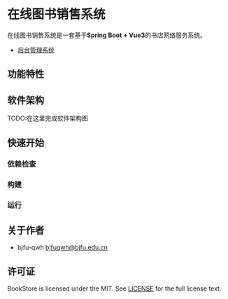 # 在线图书销售系统

在线图书销售系统是一套基于**Spring Boot + Vue3**的书店网络服务系统。

- [后台管理系统](https://github.com/bjfu-qwh/bookstore-frontend.git)

## 功能特性

## 软件架构

TODO:在这里完成软件架构图

## 快速开始

### 依赖检查

### 构建

<!-- 描述如何构建该项目 -->

### 运行

<!-- 描述如何运行该项目 -->

## 关于作者

- bjfu-qwh <bjfuqwh@bjfu.edu.cn>

## 许可证

BookStore is licensed under the MIT. See [LICENSE](LICENSE) for the full license text.